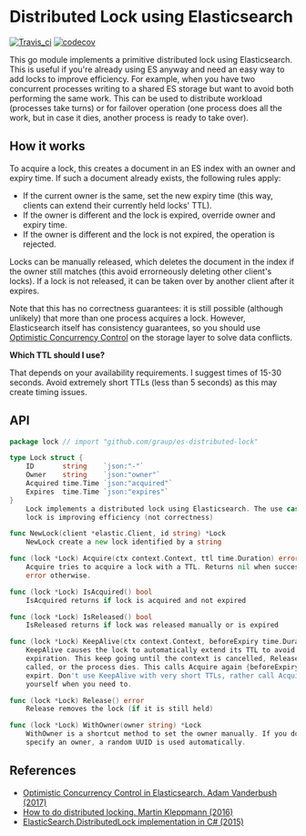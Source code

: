 Distributed Lock using Elasticsearch
====================================

[![Travis_ci](https://travis-ci.org/graup/es-distributed-lock.svg?branch=master)](https://travis-ci.org/graup/es-distributed-lock)
[![codecov](https://codecov.io/gh/graup/es-distributed-lock/branch/master/graph/badge.svg)](https://codecov.io/gh/graup/es-distributed-lock)

This go module implements a primitive distributed lock using Elasticsearch.
This is useful if you're already using ES anyway and need an easy way to add locks to improve efficiency.
For example, when you have two concurrent processes writing to a shared ES storage but want to avoid both
performing the same work. This can be used to distribute workload (processes take turns)
or for failover operation (one process does all the work, but in case it dies, another process is ready to take over).

How it works
------------

To acquire a lock, this creates a document in an ES index with an owner and expiry time.
If such a document already exists, the following rules apply:
- If the current owner is the same, set the new expiry time (this way, clients can extend their currently held locks' TTL).
- If the owner is different and the lock is expired, override owner and expiry time.
- If the owner is different and the lock is not expired, the operation is rejected.

Locks can be manually released, which deletes the document in the index if the owner still matches (this avoid errorneously deleting other client's locks).
If a lock is not released, it can be taken over by another client after it expires.

Note that this has no correctness guarantees: it is still possible (although unlikely) that more than one process acquires a lock.
However, Elasticsearch itself has consistency guarantees, so you should use
[Optimistic Concurrency Control](https://qbox.io/blog/optimistic-concurrency-control-in-elasticsearch) on the storage layer to solve data conflicts.

**Which TTL should I use?**

That depends on your availability requirements. I suggest times of 15-30 seconds.
Avoid extremely short TTLs (less than 5 seconds) as this may create timing issues. 

API
---

```go
package lock // import "github.com/graup/es-distributed-lock"

type Lock struct {
	ID       string    `json:"-"`
	Owner    string    `json:"owner"`
	Acquired time.Time `json:"acquired"`
	Expires  time.Time `json:"expires"`
}
    Lock implements a distributed lock using Elasticsearch. The use case of this
    lock is improving efficiency (not correctness)

func NewLock(client *elastic.Client, id string) *Lock
    NewLock create a new lock identified by a string

func (lock *Lock) Acquire(ctx context.Context, ttl time.Duration) error
    Acquire tries to acquire a lock with a TTL. Returns nil when succesful or
    error otherwise.

func (lock *Lock) IsAcquired() bool
    IsAcquired returns if lock is acquired and not expired

func (lock *Lock) IsReleased() bool
    IsReleased returns if lock was released manually or is expired

func (lock *Lock) KeepAlive(ctx context.Context, beforeExpiry time.Duration) error
    KeepAlive causes the lock to automatically extend its TTL to avoid
    expiration. This keep going until the context is cancelled, Release() is
    called, or the process dies. This calls Acquire again {beforeExpiry} before
    expirt. Don't use KeepAlive with very short TTLs, rather call Acquire
    yourself when you need to.

func (lock *Lock) Release() error
    Release removes the lock (if it is still held)

func (lock *Lock) WithOwner(owner string) *Lock
    WithOwner is a shortcut method to set the owner manually. If you don't
    specify an owner, a random UUID is used automatically.
```

References
----------

- [Optimistic Concurrency Control in Elasticsearch. Adam Vanderbush (2017)](https://qbox.io/blog/optimistic-concurrency-control-in-elasticsearch)
- [How to do distributed locking. Martin Kleppmann (2016)](https://martin.kleppmann.com/2016/02/08/how-to-do-distributed-locking.html)
- [ElasticSearch.DistributedLock implementation in C# (2015)](https://github.com/dmombour/ElasticSearch.DistributedLock)
